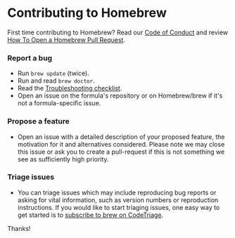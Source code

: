# Contributing to Homebrew

First time contributing to Homebrew? Read our [Code of Conduct](https://github.com/Homebrew/.github/blob/master/CODE_OF_CONDUCT.md#code-of-conduct) and review [How To Open a Homebrew Pull Request](https://docs.brew.sh/How-To-Open-a-Homebrew-Pull-Request).

### Report a bug

* Run `brew update` (twice).
* Run and read `brew doctor`.
* Read the [Troubleshooting checklist](https://docs.brew.sh/Troubleshooting).
* Open an issue on the formula's repository or on Homebrew/brew if it's not a formula-specific issue.

### Propose a feature

* Open an issue with a detailed description of your proposed feature, the motivation for it and alternatives considered. Please note we may close this issue or ask you to create a pull-request if this is not something we see as sufficiently high priority.

### Triage issues

* You can triage issues which may include reproducing bug reports or asking for vital information, such as version numbers or reproduction instructions. If you would like to start triaging issues, one easy way to get started is to [subscribe to brew on CodeTriage](https://www.codetriage.com/homebrew/brew).

Thanks!
